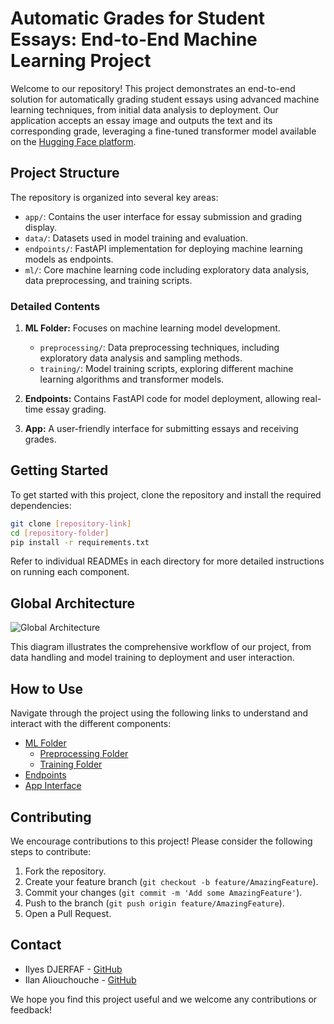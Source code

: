 # Automatic Grades for Student Essays: End-to-End Machine Learning Project

Welcome to our repository! This project demonstrates an end-to-end solution for automatically grading student essays using advanced machine learning techniques, from initial data analysis to deployment. Our application accepts an essay image and outputs the text and its corresponding grade, leveraging a fine-tuned transformer model available on the [Hugging Face platform](https://huggingface.co/ilanaliouchouche/gte-base-lazy-teacher).

## Project Structure

The repository is organized into several key areas:

- `app/`: Contains the user interface for essay submission and grading display.
- `data/`: Datasets used in model training and evaluation.
- `endpoints/`: FastAPI implementation for deploying machine learning models as endpoints.
- `ml/`: Core machine learning code including exploratory data analysis, data preprocessing, and training scripts.

### Detailed Contents

1. **ML Folder:** Focuses on machine learning model development.
   - `preprocessing/`: Data preprocessing techniques, including exploratory data analysis and sampling methods.
   - `training/`: Model training scripts, exploring different machine learning algorithms and transformer models.

2. **Endpoints:** Contains FastAPI code for model deployment, allowing real-time essay grading.

3. **App:** A user-friendly interface for submitting essays and receiving grades.

## Getting Started

To get started with this project, clone the repository and install the required dependencies:

```bash
git clone [repository-link]
cd [repository-folder]
pip install -r requirements.txt
```

Refer to individual READMEs in each directory for more detailed instructions on running each component.

## Global Architecture

![Global Architecture](./path_to_image_in_repo)

This diagram illustrates the comprehensive workflow of our project, from data handling and model training to deployment and user interaction.

## How to Use

Navigate through the project using the following links to understand and interact with the different components:

- [ML Folder](https://github.com/mlengineershub/LazyTeacher/tree/main/ml)
  - [Preprocessing Folder](https://github.com/mlengineershub/LazyTeacher/tree/main/ml/preprocessing)
  - [Training Folder](https://github.com/mlengineershub/LazyTeacher/tree/main/ml/training)
- [Endpoints](https://github.com/mlengineershub/LazyTeacher/tree/main/endpoints)
- [App Interface](https://github.com/mlengineershub/LazyTeacher/tree/main/app)

## Contributing

We encourage contributions to this project! Please consider the following steps to contribute:

1. Fork the repository.
2. Create your feature branch (`git checkout -b feature/AmazingFeature`).
3. Commit your changes (`git commit -m 'Add some AmazingFeature'`).
4. Push to the branch (`git push origin feature/AmazingFeature`).
5. Open a Pull Request.

## Contact

- Ilyes DJERFAF - [GitHub](https://github.com/ilyesdjerfaf)
- Ilan Aliouchouche - [GitHub](https://github.com/ilanaliouchouche)

We hope you find this project useful and we welcome any contributions or feedback!